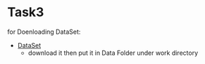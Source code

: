 # Task3

for Doenloading DataSet:

- [DataSet](https://www.kaggle.com/lividsu/amazon-search-terms-us-2021-jul)
  - download it then put it in Data Folder under work directory